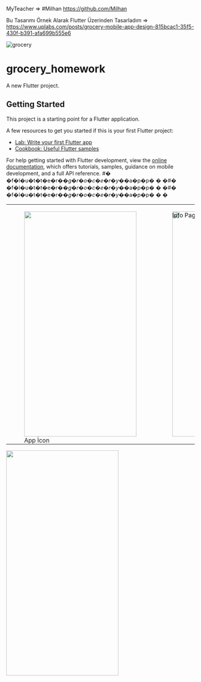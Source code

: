MyTeacher => #Milhan https://github.com/Milhan

Bu Tasarımı Örnek Alarak Flutter Üzerinden Tasarladım => https://www.uplabs.com/posts/grocery-mobile-app-design-815bcac1-35f5-430f-b391-afa699b555e6

![grocery](https://github.com/soysal22/flutter_grocery_app/assets/92873250/0734e7c9-9644-4707-b16e-c367470bd712)



# grocery_homework

A new Flutter project.

## Getting Started

This project is a starting point for a Flutter application.

A few resources to get you started if this is your first Flutter project:

- [Lab: Write your first Flutter app](https://docs.flutter.dev/get-started/codelab)
- [Cookbook: Useful Flutter samples](https://docs.flutter.dev/cookbook)

For help getting started with Flutter development, view the
[online documentation](https://docs.flutter.dev/), which offers tutorials,
samples, guidance on mobile development, and a full API reference.
#� �f�l�u�t�t�e�r�_�g�r�o�c�e�r�y�_�a�p�p�
�
�#� �f�l�u�t�t�e�r�_�g�r�o�c�e�r�y�_�a�p�p�
�
�#� �f�l�u�t�t�e�r�_�g�r�o�c�e�r�y�_�a�p�p�
�
�


<table>
  <tr>
    <td>
      <figure style="position: relative;">
        <img src="https://github.com/soysal22/flutter_grocery_app/assets/92873250/eb65931e-9d81-4fb9-8172-3b7de46cc967" width=300 height=600 object-fit: fill>
        <figcaption style="position: absolute;  ">App İcon</figcaption>
      </figure>
    </td>
    <td>
      <figure style="position: relative;">
        <img src="https://github.com/soysal22/flutter_grocery_app/assets/92873250/1e4e0ab7-1c72-4578-8c32-74adc226d1d3" width=300 height=600 object-fit: fill>
        <figcaption style="position: absolute; top: 0; left: 0;">Info Page</figcaption>
      </figure>
    </td>
    <td>
      <figure style="position: relative;">
       <img src="https://github.com/soysal22/flutter_grocery_app/assets/92873250/22b3d784-167f-4867-8567-dae96ba7e005" width=300 height=600 object-fit: fill> 
        <figcaption style="position: absolute; top: 0; left: 0;">Home Page</figcaption>
      </figure>
    </td>
  </tr>
</table>



 <img src="https://github.com/soysal22/flutter_grocery_app/assets/92873250/2f55e090-6ded-440d-8f90-1037881f096e" width=300 height=600 object-fit: fill>








